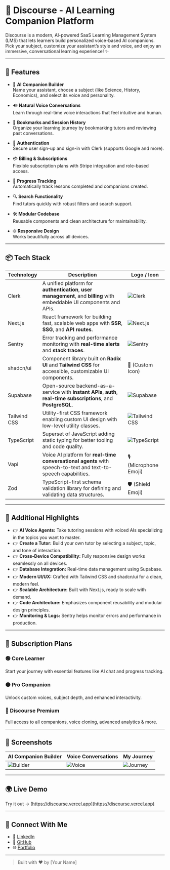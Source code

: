 # 🧠 Discourse - AI Learning Companion Platform

Discourse is a modern, AI-powered SaaS Learning Management System (LMS) that lets learners build personalized voice-based AI companions. Pick your subject, customize your assistant’s style and voice, and enjoy an immersive, conversational learning experience! ✨

---

## 🚀 Features

- 🎨 **AI Companion Builder**  
  Name your assistant, choose a subject (like Science, History, Economics), and select its voice and personality.

- 🔊 **Natural Voice Conversations**  
  Learn through real-time voice interactions that feel intuitive and human.

- 📌 **Bookmarks and Session History**  
  Organize your learning journey by bookmarking tutors and reviewing past conversations.

- 👤 **Authentication**  
  Secure user sign-up and sign-in with Clerk (supports Google and more).

- 💳 **Billing & Subscriptions**  
  Flexible subscription plans with Stripe integration and role-based access.

- 🧾 **Progress Tracking**  
  Automatically track lessons completed and companions created.

- 🔍 **Search Functionality**  
  Find tutors quickly with robust filters and search support.

- 🛠️ **Modular Codebase**  
  Reusable components and clean architecture for maintainability.

- 🌐 **Responsive Design**  
  Works beautifully across all devices.

---

## 📦 Tech Stack

| Technology   | Description                                                                                                            | Logo / Icon                          |
|--------------|------------------------------------------------------------------------------------------------------------------------|------------------------------------|
| Clerk        | A unified platform for **authentication**, **user management**, and **billing** with embeddable UI components and APIs.| ![Clerk](https://clerk.dev/favicon.ico)          |
| Next.js      | React framework for building fast, scalable web apps with **SSR**, **SSG**, and **API routes**.                        | ![Next.js](https://nextjs.org/static/favicon/favicon.ico)          |
| Sentry       | Error tracking and performance monitoring with **real-time alerts** and **stack traces**.                             | ![Sentry](https://sentry.io/favicon.ico)          |
| shadcn/ui    | Component library built on **Radix UI** and **Tailwind CSS** for accessible, customizable UI components.              | 🧱 (Custom Icon)                    |
| Supabase     | Open-source backend-as-a-service with **instant APIs**, **auth**, **real-time subscriptions**, and **PostgreSQL**.     | ![Supabase](https://supabase.com/favicon.ico)    |
| Tailwind CSS | Utility-first CSS framework enabling custom UI design with low-level utility classes.                                  | ![Tailwind CSS](https://tailwindcss.com/favicon-32x32.png)          |
| TypeScript   | Superset of JavaScript adding static typing for better tooling and code quality.                                       | ![TypeScript](https://www.typescriptlang.org/favicon-32x32.png)     |
| Vapi         | Voice AI platform for **real-time conversational agents** with speech-to-text and text-to-speech capabilities.         | 🎙️ (Microphone Emoji)               |
| Zod          | TypeScript-first schema validation library for defining and validating data structures.                                | 🛡️ (Shield Emoji)                  |


---

## 🧰 Additional Highlights

- 👉 **AI Voice Agents:** Take tutoring sessions with voiced AIs specializing in the topics you want to master.
- 👉 **Create a Tutor:** Build your own tutor by selecting a subject, topic, and tone of interaction.
- 👉 **Cross-Device Compatibility:** Fully responsive design works seamlessly on all devices.
- 👉 **Database Integration:** Real-time data management using Supabase.
- 👉 **Modern UI/UX:** Crafted with Tailwind CSS and shadcn/ui for a clean, modern feel.
- 👉 **Scalable Architecture:** Built with Next.js, ready to scale with demand.
- 👉 **Code Architecture:** Emphasizes component reusability and modular design principles.
- 👉 **Monitoring & Logs:** Sentry helps monitor errors and performance in production.

---

## 💼 Subscription Plans

### 🟢 Core Learner  
Start your journey with essential features like AI chat and progress tracking.

### 🟠 Pro Companion  
Unlock custom voices, subject depth, and enhanced interactivity.

### 🔵 Discourse Premium  
Full access to all companions, voice cloning, advanced analytics & more.

---

## 📸 Screenshots

| AI Companion Builder | Voice Conversations | My Journey |
|----------------------|---------------------|------------|
| ![Builder](./public/images/builder-preview.png) | ![Voice](./public/images/voice-preview.png) | ![Journey](./public/images/journey-preview.png) |

---

## 🌍 Live Demo

Try it out → [https://discourse.vercel.app](https://discourse.vercel.app)

---

## 💬 Connect With Me

- 💼 [LinkedIn](https://linkedin.com/in/your-profile)
- 🐙 [GitHub](https://github.com/your-username)
- 🌐 [Portfolio](https://yourportfolio.com)

---

> Built with ❤️ by [Your Name]

